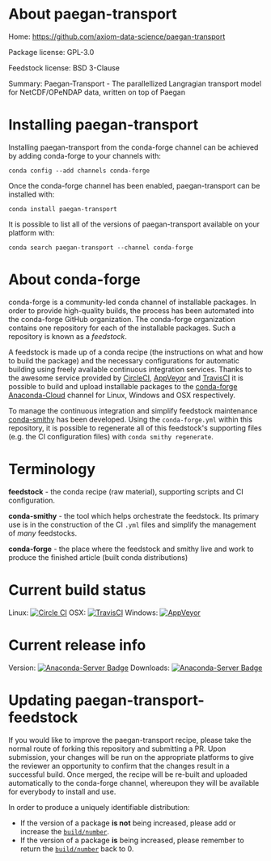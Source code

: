 About paegan-transport
======================

Home: https://github.com/axiom-data-science/paegan-transport

Package license: GPL-3.0

Feedstock license: BSD 3-Clause

Summary: Paegan-Transport - The parallellized Langragian transport model for NetCDF/OPeNDAP data, written on top of Paegan



Installing paegan-transport
===========================

Installing paegan-transport from the conda-forge channel can be achieved by adding conda-forge to your channels with:

```
conda config --add channels conda-forge
```

Once the conda-forge channel has been enabled, paegan-transport can be installed with:

```
conda install paegan-transport
```

It is possible to list all of the versions of paegan-transport available on your platform with:

```
conda search paegan-transport --channel conda-forge
```


About conda-forge
=================

conda-forge is a community-led conda channel of installable packages.
In order to provide high-quality builds, the process has been automated into the
conda-forge GitHub organization. The conda-forge organization contains one repository 
for each of the installable packages. Such a repository is known as a *feedstock*.

A feedstock is made up of a conda recipe (the instructions on what and how to build
the package) and the necessary configurations for automatic building using freely
available continuous integration services. Thanks to the awesome service provided by
[CircleCI](https://circleci.com/), [AppVeyor](http://www.appveyor.com/)
and [TravisCI](https://travis-ci.org/) it is possible to build and upload installable
packages to the [conda-forge](https://anaconda.org/conda-forge)
[Anaconda-Cloud](http://docs.anaconda.org/) channel for Linux, Windows and OSX respectively.

To manage the continuous integration and simplify feedstock maintenance
[conda-smithy](http://github.com/conda-forge/conda-smithy) has been developed.
Using the ``conda-forge.yml`` within this repository, it is possible to regenerate all of
this feedstock's supporting files (e.g. the CI configuration files) with ``conda smithy regenerate``.


Terminology
===========

**feedstock** - the conda recipe (raw material), supporting scripts and CI configuration.

**conda-smithy** - the tool which helps orchestrate the feedstock.
                   Its primary use is in the construction of the CI ``.yml`` files
                   and simplify the management of *many* feedstocks.

**conda-forge** - the place where the feedstock and smithy live and work to
                  produce the finished article (built conda distributions)

Current build status
====================

Linux: [![Circle CI](https://circleci.com/gh/conda-forge/paegan-transport-feedstock.svg?style=svg)](https://circleci.com/gh/conda-forge/paegan-transport-feedstock)
OSX: [![TravisCI](https://travis-ci.org/conda-forge/paegan-transport-feedstock.svg?branch=master)](https://travis-ci.org/conda-forge/paegan-transport-feedstock) 
Windows: [![AppVeyor](https://ci.appveyor.com/api/projects/status/github/conda-forge/paegan-transport-feedstock?svg=True)](https://ci.appveyor.com/project/conda-forge/paegan-transport-feedstock/branch/master)

Current release info
====================
Version: [![Anaconda-Server Badge](https://anaconda.org/conda-forge/paegan-transport/badges/version.svg)](https://anaconda.org/conda-forge/paegan-transport)
Downloads: [![Anaconda-Server Badge](https://anaconda.org/conda-forge/paegan-transport/badges/downloads.svg)](https://anaconda.org/conda-forge/paegan-transport)


Updating paegan-transport-feedstock
===================================

If you would like to improve the paegan-transport recipe, please take the normal
route of forking this repository and submitting a PR. Upon submission, your changes will
be run on the appropriate platforms to give the reviewer an opportunity to confirm that the
changes result in a successful build. Once merged, the recipe will be re-built and uploaded
automatically to the conda-forge channel, whereupon they will be available for everybody to
install and use.

In order to produce a uniquely identifiable distribution:
 * If the version of a package **is not** being increased, please add or increase
   the [``build/number``](http://conda.pydata.org/docs/building/meta-yaml.html#build-number-and-string). 
 * If the version of a package **is** being increased, please remember to return
   the [``build/number``](http://conda.pydata.org/docs/building/meta-yaml.html#build-number-and-string)
   back to 0.
